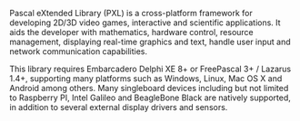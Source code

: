 Pascal eXtended Library (PXL) is a cross-platform framework for developing 2D/3D video games, interactive and scientific applications. It aids the developer with mathematics, hardware control, resource management, displaying real-time graphics and text, handle user input and network communication capabilities.

This library requires Embarcadero Delphi XE 8+ or FreePascal 3+ / Lazarus 1.4+, supporting many platforms such as Windows, Linux, Mac OS X and Android among others.
Many singleboard devices including but not limited to Raspberry PI, Intel Galileo and BeagleBone Black are natively supported, in addition to several external display drivers and sensors.